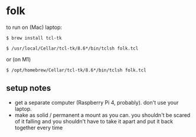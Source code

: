 # folk

to run on (Mac) laptop:
```
$ brew install tcl-tk
```


```
$ /usr/local/Cellar/tcl-tk/8.6*/bin/tclsh folk.tcl
```
or (on M1)
```
$ /opt/homebrew/Cellar/tcl-tk/8.6*/bin/tclsh folk.tcl
```

## setup notes
- get a separate computer (Raspberry Pi 4, probably). don't use your laptop.
- make as solid / permanent a mount as you can. you shouldn't be
  scared of it falling and you shouldn't have to take it apart and put
  it back together every time
